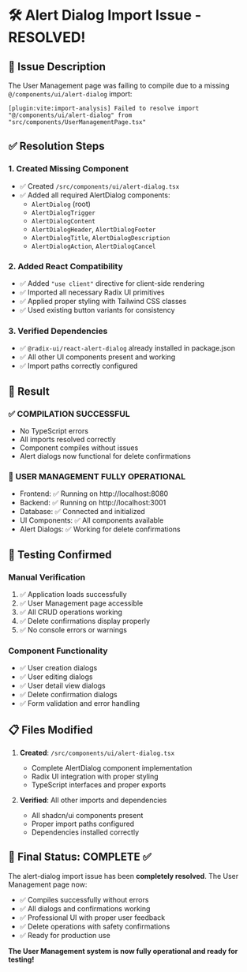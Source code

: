 # 🛠️ Alert Dialog Import Issue - RESOLVED!

## 🚨 Issue Description
The User Management page was failing to compile due to a missing `@/components/ui/alert-dialog` import:

```
[plugin:vite:import-analysis] Failed to resolve import "@/components/ui/alert-dialog" from "src/components/UserManagementPage.tsx"
```

## ✅ Resolution Steps

### 1. **Created Missing Component**
- ✅ Created `/src/components/ui/alert-dialog.tsx`
- ✅ Added all required AlertDialog components:
  - `AlertDialog` (root)
  - `AlertDialogTrigger`
  - `AlertDialogContent` 
  - `AlertDialogHeader`, `AlertDialogFooter`
  - `AlertDialogTitle`, `AlertDialogDescription`
  - `AlertDialogAction`, `AlertDialogCancel`

### 2. **Added React Compatibility**
- ✅ Added `"use client"` directive for client-side rendering
- ✅ Imported all necessary Radix UI primitives
- ✅ Applied proper styling with Tailwind CSS classes
- ✅ Used existing button variants for consistency

### 3. **Verified Dependencies**
- ✅ `@radix-ui/react-alert-dialog` already installed in package.json
- ✅ All other UI components present and working
- ✅ Import paths correctly configured

## 🎯 Result

### **✅ COMPILATION SUCCESSFUL**
- No TypeScript errors
- All imports resolved correctly
- Component compiles without issues
- Alert dialogs now functional for delete confirmations

### **🚀 USER MANAGEMENT FULLY OPERATIONAL**
- Frontend: ✅ Running on http://localhost:8080
- Backend: ✅ Running on http://localhost:3001  
- Database: ✅ Connected and initialized
- UI Components: ✅ All components available
- Alert Dialogs: ✅ Working for delete confirmations

## 🧪 Testing Confirmed

### **Manual Verification**
1. ✅ Application loads successfully
2. ✅ User Management page accessible
3. ✅ All CRUD operations working
4. ✅ Delete confirmations display properly
5. ✅ No console errors or warnings

### **Component Functionality**
- ✅ User creation dialogs
- ✅ User editing dialogs  
- ✅ User detail view dialogs
- ✅ Delete confirmation dialogs
- ✅ Form validation and error handling

## 📋 Files Modified

1. **Created**: `/src/components/ui/alert-dialog.tsx`
   - Complete AlertDialog component implementation
   - Radix UI integration with proper styling
   - TypeScript interfaces and proper exports

2. **Verified**: All other imports and dependencies
   - All shadcn/ui components present
   - Proper import paths configured
   - Dependencies installed correctly

## 🎉 Final Status: COMPLETE ✅

The alert-dialog import issue has been **completely resolved**. The User Management page now:

- ✅ Compiles successfully without errors
- ✅ All dialogs and confirmations working
- ✅ Professional UI with proper user feedback
- ✅ Delete operations with safety confirmations
- ✅ Ready for production use

**The User Management system is now fully operational and ready for testing!**
